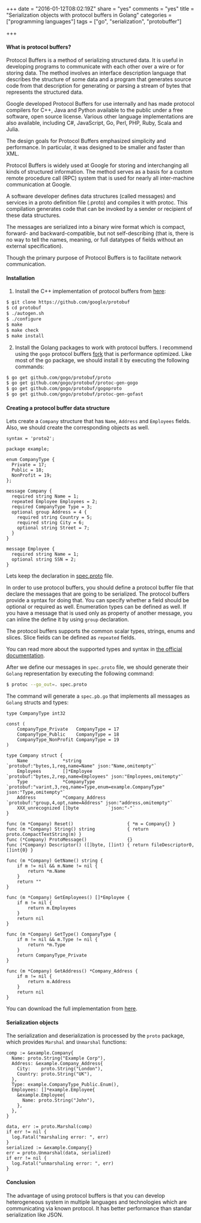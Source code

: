 +++
date = "2016-01-12T08:02:19Z"
share = "yes"
comments = "yes"
title = "Serialization objects with protocol buffers in Golang"
categories = ["programming languages"]
tags = ["go", "serialization", "protobuffer"]

+++

#### What is protocol buffers?

Protocol Buffers is a method of serializing structured data. It is useful in
developing programs to communicate with each other over a wire or for storing
data. The method involves an interface description language that describes the
structure of some data and a program that generates source code from that
description for generating or parsing a stream of bytes that represents the
structured data.

Google developed Protocol Buffers for use internally and has made protocol
compilers for C++, Java and Python available to the public under a free
software, open source license. Various other language implementations are also
available, including C#, JavaScript, Go, Perl, PHP, Ruby, Scala and Julia.

The design goals for Protocol Buffers emphasized simplicity and performance. In
particular, it was designed to be smaller and faster than XML.

Protocol Buffers is widely used at Google for storing and interchanging all
kinds of structured information. The method serves as a basis for a custom
remote procedure call (RPC) system that is used for nearly all inter-machine
communication at Google.

A software developer defines data structures (called messages) and services in
a proto definition file (.proto) and compiles it with protoc. This compilation
generates code that can be invoked by a sender or recipient of these data
structures.

The messages are serialized into a binary wire format which is
compact, forward- and backward-compatible, but not self-describing (that is,
there is no way to tell the names, meaning, or full datatypes of fields without
an external specification).

Though the primary purpose of Protocol Buffers is to facilitate network
communication.

#### Installation

1. Install the C++ implementation of protocol buffers from
[here](https://github.com/google/protobuf):

```bash
$ git clone https://github.com/google/protobuf
$ cd protobuf
$ ./autogen.sh
$ ./configure
$ make
$ make check
$ make install
```

2. Install the Golang packages to work with protocol buffers. I recommend using
the `gogo` protocol buffers [fork](https://github.com/gogo/protobuf) that is
performance optimized. Like most of the go package, we should install it by
executing the following commands:

```bash
$ go get github.com/gogo/protobuf/proto
$ go get github.com/gogo/protobuf/protoc-gen-gogo
$ go get github.com/gogo/protobuf/gogoproto
$ go get github.com/gogo/protobuf/protoc-gen-gofast
```

#### Creating a protocol buffer data structure

Lets create a `Company` structure that has `Name`, `Address` and `Employees`
fields. Also, we should create the corresponding objects as well.

```Golang
syntax = 'proto2';

package example;

enum CompanyType {
  Private = 17;
  Public = 18;
  NonProfit = 19;
};

message Company {
  required string Name = 1;
  repeated Employee Employees = 2;
  required CompanyType Type = 3;
  optional group Address = 4 {
    required string Country = 5;
    required string City = 6;
    optional string Street = 7;
  }
}

message Employee {
  required string Name = 1;
  optional string SSN = 2;
}
```

Lets keep the declaration in
[spec.proto](https://gist.github.com/iamralch/acdbc1b1429d97371609) file.

In order to use protocol buffers, you should define a protocol buffer file that
declare the messages that are going to be serialized. The protocol buffers
provide a syntax for doing that. You can specify whether a field should be optional
or required as well. Enumeration types can be defined as well. If you have a message
that is used only as property of another message, you can inline the define it
by using `group` declaration.

The protocol buffers supports the common scalar types, strings, enums and slices.
Slice fields can be defined as `repeated` fields.

You can read more about the supported types and syntax in [the official
documentation](https://developers.google.com/protocol-buffers/docs/proto).

After we define our messages in `spec.proto` file, we should generate their
`Golang` representation by executing the following command:

```bash
$ protoc --go_out=. spec.proto
```

The command will generate a `spec.pb.go` that implements all messages as `Golang`
structs and types:

```Golang
type CompanyType int32

const (
	CompanyType_Private   CompanyType = 17
	CompanyType_Public    CompanyType = 18
	CompanyType_NonProfit CompanyType = 19
)

type Company struct {
	Name             *string          `protobuf:"bytes,1,req,name=Name" json:"Name,omitempty"`
	Employees        []*Employee      `protobuf:"bytes,2,rep,name=Employees" json:"Employees,omitempty"`
	Type             *CompanyType     `protobuf:"varint,3,req,name=Type,enum=example.CompanyType" json:"Type,omitempty"`
	Address          *Company_Address `protobuf:"group,4,opt,name=Address" json:"address,omitempty"`
	XXX_unrecognized []byte           `json:"-"`
}

func (m *Company) Reset()                    { *m = Company{} }
func (m *Company) String() string            { return proto.CompactTextString(m) }
func (*Company) ProtoMessage()               {}
func (*Company) Descriptor() ([]byte, []int) { return fileDescriptor0, []int{0} }

func (m *Company) GetName() string {
	if m != nil && m.Name != nil {
		return *m.Name
	}
	return ""
}

func (m *Company) GetEmployees() []*Employee {
	if m != nil {
		return m.Employees
	}
	return nil
}

func (m *Company) GetType() CompanyType {
	if m != nil && m.Type != nil {
		return *m.Type
	}
	return CompanyType_Private
}

func (m *Company) GetAddress() *Company_Address {
	if m != nil {
		return m.Address
	}
	return nil
}
```

You can download the full implementation from
[here](https://gist.github.com/iamralch/7632c3628ded96a1fc60).

#### Serialization objects

The serialization and deserialization is processed by the `proto` package,
which provides `Marshal` and `Unmarshal` functions:

```Golanog
comp := &example.Company{
  Name: proto.String("Example Corp"),
  Address: &example.Company_Address{
    City:    proto.String("London"),
    Country: proto.String("UK"),
  },
  Type: example.CompanyType_Public.Enum(),
  Employees: []*example.Employee{
    &example.Employee{
      Name: proto.String("John"),
    },
  },
}

data, err := proto.Marshal(comp)
if err != nil {
  log.Fatal("marshaling error: ", err)
}
serialized := &example.Company{}
err = proto.Unmarshal(data, serialized)
if err != nil {
  log.Fatal("unmarshaling error: ", err)
}
```

#### Conclusion

The advantage of using protocol buffers is that you can develop heterogeneous
system in multiple languages and technologies which are communicating via known
protocol. It has better performance than standar serialization like JSON.
